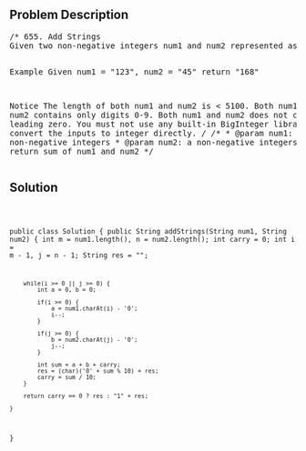 <!--
<style>
  body { font-family: Arial, sans-serif; }
  .container { max-width: 100%; margin: 0 auto; padding: 10px; }
  .comment-block { background-color: #f9f9f9; padding: 10px; border-left: 5px solid #ccc; max-width: 50%; margin: 20px auto; overflow-wrap: break-word; white-space: pre-wrap; }
  .code-block { background-color: #f4f4f4; padding: 10px; border: 1px solid #ddd; max-width: 50%; margin: 20px auto; overflow-wrap: break-word; white-space: pre-wrap; }
</style>
-->

<div class='container'>
<h2>Problem Description</h2>
<div class='comment-block'>
<pre>
/* 655. Add Strings
Given two non-negative integers num1 and num2 represented as string, return the sum of num1 and num2.

Example
Given num1 = "123", num2 = "45"
return "168"

Notice
The length of both num1 and num2 is < 5100.
Both num1 and num2 contains only digits 0-9.
Both num1 and num2 does not contain any leading zero.
You must not use any built-in BigInteger library or convert the inputs to integer directly.
*/
    /**
     * @param num1: a non-negative integers
     * @param num2: a non-negative integers
     * @return: return sum of num1 and num2
     */
</pre>
</div>

<h2>Solution</h2>
<div class='code-block'>
<pre><code class='language-java'>

public class Solution {
    public String addStrings(String num1, String num2) {
        int m = num1.length(), n = num2.length();
        int carry = 0;
        int i = m - 1, j = n - 1;
        String res = "";
        
        while(i >= 0 || j >= 0) {
            int a = 0, b = 0;
            
            if(i >= 0) {
                a = num1.charAt(i) - '0';
                i--;
            }
            
            if(j >= 0) {
                b = num2.charAt(j) - '0';
                j--;
            }
            
            int sum = a + b + carry;
            res = (char)('0' + sum % 10) + res;
            carry = sum / 10;
        }
        
        return carry == 0 ? res : "1" + res;
        
    }
}
</code></pre>
</div>
</div>

